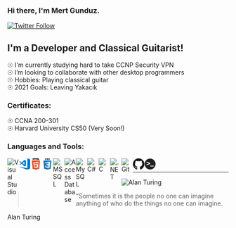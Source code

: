 ### Hi there, I'm Mert Gunduz.

[![Twitter Follow](https://img.shields.io/twitter/follow/RunnerMert?color=1DA1F2&logo=twitter&style=for-the-badge)](https://twitter.com/RunnerMert)

## I'm a Developer and Classical Guitarist!

☉ I'm currently studying hard to take CCNP Security VPN <br>
☉ I’m looking to collaborate with other desktop programmers <br>
☉ Hobbies: Playing classical guitar <br>
☉ 2021 Goals: Leaving Yakacık <br>

### Certificates:

☉ CCNA 200-301 <br>
☉ Harvard University CS50 (Very Soon!)

### Languages and Tools:
<img align="left" alt="Visual Studio" width="26px" src="https://upload.wikimedia.org/wikipedia/commons/thumb/5/59/Visual_Studio_Icon_2019.svg/1200px-Visual_Studio_Icon_2019.svg.png"/>
<img align="left" alt="Visual Studio Code" width="26px" src="https://raw.githubusercontent.com/github/explore/80688e429a7d4ef2fca1e82350fe8e3517d3494d/topics/visual-studio-code/visual-studio-code.png" />
<img align="left" alt="HTML5" width="26px" src="https://raw.githubusercontent.com/github/explore/80688e429a7d4ef2fca1e82350fe8e3517d3494d/topics/html/html.png" />
<img align="left" alt="CSS3" width="26px" src="https://raw.githubusercontent.com/github/explore/80688e429a7d4ef2fca1e82350fe8e3517d3494d/topics/css/css.png" />
<img align="left" alt="MSSQL" width="26px" src="https://www.mshowto.org/images/articles/2019/08/3204_3204_mssql-1-en-us-en-US.png" />
<img align="left" alt="Access Database" width="26px" src="https://upload.wikimedia.org/wikipedia/commons/thumb/f/f1/Microsoft_Office_Access_%282019-present%29.svg/1049px-Microsoft_Office_Access_%282019-present%29.svg.png" />
<img align="left" alt="MySQL" width="26px" src="http://www.onurbabur.com/wp-content/uploads/2020/09/MySQL-Logo.wine_.png" />
<img align="left" alt="C#" width="26px" src="https://www.cnjobs.dk/drupal/sites/default/files/2019-01/csharp-01.png" />
<img align="left" alt="C" width="26px" src="https://upload.wikimedia.org/wikipedia/commons/1/19/C_Logo.png"/>
<img align="left" alt=".NET" width="26px" src="https://upload.wikimedia.org/wikipedia/commons/thumb/a/a3/.NET_Logo.svg/456px-.NET_Logo.svg.png"/>
<img align="left" alt="Git" width="26px" src="https://git-scm.com/images/logos/downloads/Git-Icon-1788C.png" />
<img align="left" alt="GitHub" width="26px" src="https://raw.githubusercontent.com/github/explore/78df643247d429f6cc873026c0622819ad797942/topics/github/github.png" />
<img align="left" alt="Terminal" width="26px" src="https://raw.githubusercontent.com/github/explore/80688e429a7d4ef2fca1e82350fe8e3517d3494d/topics/terminal/terminal.png" />

<br>
<hr>

<img src="https://upload.wikimedia.org/wikipedia/commons/thumb/a/a1/Alan_Turing_Aged_16.jpg/220px-Alan_Turing_Aged_16.jpg" alt="Alan Turing">
<blockquote>“Sometimes it is the people no one can imagine anything of who do the things no one can imagine.</blockquote>
<p>Alan Turing</p>
